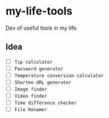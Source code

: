 # my-life-tools

Dev of useful tools in my life.

## Idea
- [ ] `Tip calculator`
- [ ] `Password generator`
- [ ] `Temperature conversion calculator`
- [ ] `Shorten URL generator`
- [ ] `Image finder`
- [ ] `Video finder`
- [ ] `Time difference checker`
- [ ] `File Renamer`
